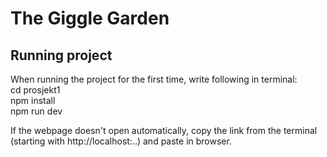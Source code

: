 # The Giggle Garden

## Running project
When running the project for the first time, write following in terminal:  
cd prosjekt1  
npm install  
npm run dev

If the webpage doesn't open automatically, copy the link from the terminal (starting with http://localhost:..) and paste in browser. 